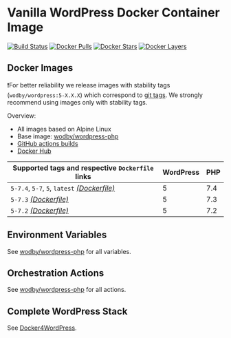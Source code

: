 # Vanilla WordPress Docker Container Image

[![Build Status](https://github.com/wodby/wordpress/workflows/Build%20docker%20image/badge.svg)](https://github.com/wodby/wordpress/actions)
[![Docker Pulls](https://img.shields.io/docker/pulls/wodby/wordpress.svg)](https://hub.docker.com/r/wodby/wordpress)
[![Docker Stars](https://img.shields.io/docker/stars/wodby/wordpress.svg)](https://hub.docker.com/r/wodby/wordpress)
[![Docker Layers](https://images.microbadger.com/badges/image/wodby/wordpress.svg)](https://microbadger.com/images/wodby/wordpress)

## Docker Images

❗For better reliability we release images with stability tags (`wodby/wordpress:5-X.X.X`) which correspond to [git tags](https://github.com/wodby/wordpress/releases). We strongly recommend using images only with stability tags. 

Overview:

- All images based on Alpine Linux
- Base image: [wodby/wordpress-php](https://github.com/wodby/wordpress-php)
- [GitHub actions builds](https://github.com/wodby/wordpress/actions) 
- [Docker Hub](https://hub.docker.com/r/wodby/wordpress)

[_(Dockerfile)_]: https://github.com/wodby/wordpress/tree/master/4/Dockerfile

| Supported tags and respective `Dockerfile` links | WordPress | PHP |
| ------------------------------------------------ | --------- | --- |
| `5-7.4`, `5-7`, `5`, `latest` [_(Dockerfile)_]   | 5         | 7.4 |
| `5-7.3` [_(Dockerfile)_]                         | 5         | 7.3 |
| `5-7.2` [_(Dockerfile)_]                         | 5         | 7.2 |

## Environment Variables

See [wodby/wordpress-php](https://github.com/wodby/wordpress-php) for all variables.

## Orchestration Actions

See [wodby/wordpress-php](https://github.com/wodby/wordpress-php) for all actions.

## Complete WordPress Stack

See [Docker4WordPress](https://github.com/wodby/docker4wordpress).